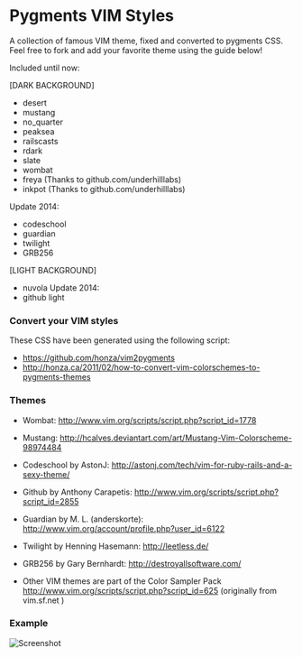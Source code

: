 # Pygments VIM Styles

A collection of famous VIM theme, fixed and converted to pygments CSS.
Feel free to fork and add your favorite theme using the guide below!

Included until now:

[DARK BACKGROUND]

- desert
- mustang
- no_quarter
- peaksea
- railscasts
- rdark
- slate
- wombat
- freya   (Thanks to github.com/underhilllabs)
- inkpot  (Thanks to github.com/underhilllabs)

Update 2014:
- codeschool
- guardian
- twilight
- GRB256

[LIGHT BACKGROUND]

- nuvola
Update 2014:
- github light

### Convert your VIM styles
These CSS have been generated using the following script:

- https://github.com/honza/vim2pygments
- http://honza.ca/2011/02/how-to-convert-vim-colorschemes-to-pygments-themes

### Themes
- Wombat: http://www.vim.org/scripts/script.php?script_id=1778

- Mustang: http://hcalves.deviantart.com/art/Mustang-Vim-Colorscheme-98974484

- Codeschool by AstonJ: http://astonj.com/tech/vim-for-ruby-rails-and-a-sexy-theme/ 
- Github by Anthony Carapetis: http://www.vim.org/scripts/script.php?script_id=2855

- Guardian by M. L. (anderskorte): http://www.vim.org/account/profile.php?user_id=6122

- Twilight by Henning Hasemann: http://leetless.de/

- GRB256 by Gary Bernhardt: http://destroyallsoftware.com/

- Other VIM themes are part of the Color Sampler Pack http://www.vim.org/scripts/script.php?script_id=625 (originally from vim.sf.net )

### Example

![Screenshot](https://github.com/uraimo/pygments-vimstyles/raw/master/screen.png)
